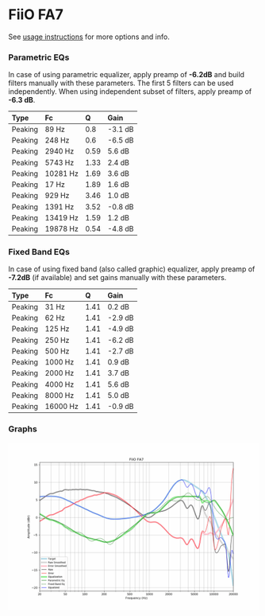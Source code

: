 # FiiO FA7
See [usage instructions](https://github.com/jaakkopasanen/AutoEq#usage) for more options and info.

### Parametric EQs
In case of using parametric equalizer, apply preamp of **-6.2dB** and build filters manually
with these parameters. The first 5 filters can be used independently.
When using independent subset of filters, apply preamp of **-6.3 dB**.

| Type    | Fc       |    Q | Gain    |
|:--------|:---------|:-----|:--------|
| Peaking | 89 Hz    | 0.8  | -3.1 dB |
| Peaking | 248 Hz   | 0.6  | -6.5 dB |
| Peaking | 2940 Hz  | 0.59 | 5.6 dB  |
| Peaking | 5743 Hz  | 1.33 | 2.4 dB  |
| Peaking | 10281 Hz | 1.69 | 3.6 dB  |
| Peaking | 17 Hz    | 1.89 | 1.6 dB  |
| Peaking | 929 Hz   | 3.46 | 1.0 dB  |
| Peaking | 1391 Hz  | 3.52 | -0.8 dB |
| Peaking | 13419 Hz | 1.59 | 1.2 dB  |
| Peaking | 19878 Hz | 0.54 | -4.8 dB |

### Fixed Band EQs
In case of using fixed band (also called graphic) equalizer, apply preamp of **-7.2dB**
(if available) and set gains manually with these parameters.

| Type    | Fc       |    Q | Gain    |
|:--------|:---------|:-----|:--------|
| Peaking | 31 Hz    | 1.41 | 0.2 dB  |
| Peaking | 62 Hz    | 1.41 | -2.9 dB |
| Peaking | 125 Hz   | 1.41 | -4.9 dB |
| Peaking | 250 Hz   | 1.41 | -6.2 dB |
| Peaking | 500 Hz   | 1.41 | -2.7 dB |
| Peaking | 1000 Hz  | 1.41 | 0.9 dB  |
| Peaking | 2000 Hz  | 1.41 | 3.7 dB  |
| Peaking | 4000 Hz  | 1.41 | 5.6 dB  |
| Peaking | 8000 Hz  | 1.41 | 5.0 dB  |
| Peaking | 16000 Hz | 1.41 | -0.9 dB |

### Graphs
![](./FiiO%20FA7.png)